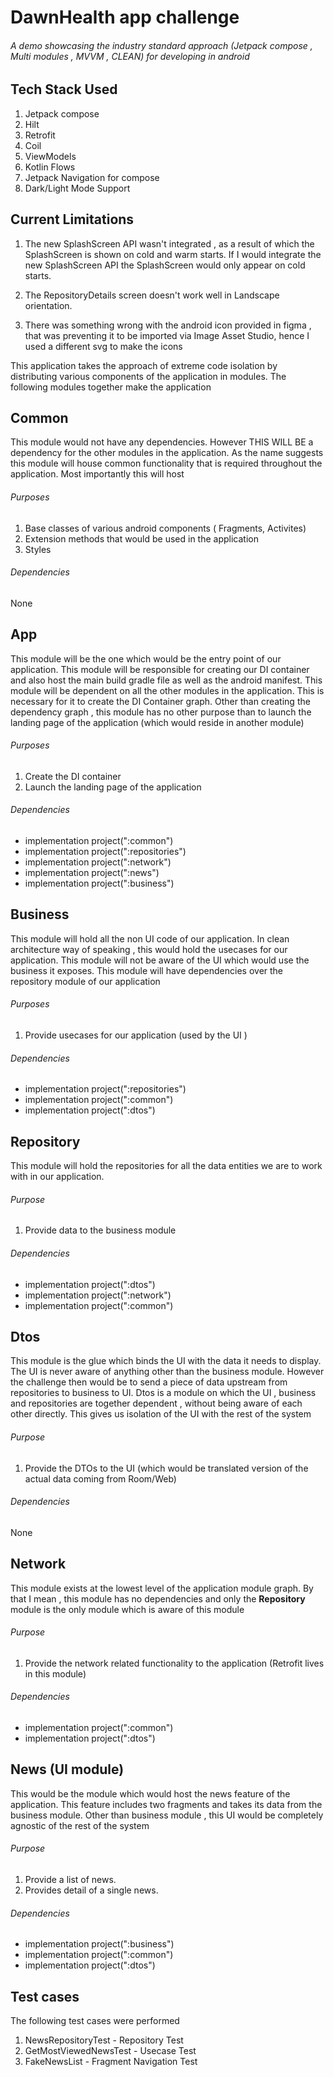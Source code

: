 # DawnHealth app challenge

###### A demo showcasing the industry standard approach (Jetpack compose , Multi modules , MVVM , CLEAN) for developing in android

## Tech Stack Used

1. Jetpack compose
2. Hilt
3. Retrofit
4. Coil
5. ViewModels
6. Kotlin Flows
7. Jetpack Navigation for compose
8. Dark/Light Mode Support

## Current Limitations

1. The new SplashScreen API wasn't integrated , as a result of which the SplashScreen is shown on
   cold and warm starts. If I would integrate the new SplashScreen API the SplashScreen would only
   appear on cold starts.

2. The RepositoryDetails screen doesn't work well in Landscape orientation.

3. There was something wrong with the android icon provided in figma , that was preventing it to be
   imported via Image Asset Studio, hence I used a different svg to make the icons

This application takes the approach of extreme code isolation by distributing various components of
the application in modules. The following modules together make the application

## Common

This module would not have any dependencies. However THIS WILL BE a dependency for the other modules
in the application. As the name suggests this module will house common functionality that is
required throughout the application. Most importantly this will host

###### Purposes

1. Base classes of various android components ( Fragments, Activites)
2. Extension methods that would be used in the application
3. Styles

###### Dependencies

None

## App

This module will be the one which would be the entry point of our application. This module will be
responsible for creating our DI container and also host the main build gradle file as well as the
android manifest. This module will be dependent on all the other modules in the application. This is
necessary for it to create the DI Container graph. Other than creating the dependency graph , this
module has no other purpose than to launch the landing page of the application (which would reside
in another module)

###### Purposes

1. Create the DI container
2. Launch the landing page of the application

###### Dependencies

* implementation project(":common")
* implementation project(":repositories")
* implementation project(":network")
* implementation project(":news")
* implementation project(":business")

## Business

This module will hold all the non UI code of our application. In clean architecture way of speaking
, this would hold the usecases for our application. This module will not be aware of the UI which
would use the business it exposes. This module will have dependencies over the repository module of
our application

###### Purposes

1. Provide usecases for our application (used by the UI )

###### Dependencies

* implementation project(":repositories")
* implementation project(":common")
* implementation project(":dtos")

## Repository

This module will hold the repositories for all the data entities we are to work with in our
application.

###### Purpose

1. Provide data to the business module

###### Dependencies

* implementation project(":dtos")
* implementation project(":network")
* implementation project(":common")

## Dtos

This module is the glue which binds the UI with the data it needs to display. The UI is never aware
of anything other than the business module. However the challenge then would be to send a piece of
data upstream from repositories to business to UI. Dtos is a module on which the UI , business and
repositories are together dependent , without being aware of each other directly. This gives us
isolation of the UI with the rest of the system

###### Purpose

1. Provide the DTOs to the UI (which would be translated version of the actual data coming from
   Room/Web)

###### Dependencies

None

## Network

This module exists at the lowest level of the application module graph. By that I mean , this module
has no dependencies and only the **Repository** module is the only module which is aware of this
module

###### Purpose

1. Provide the network related functionality to the application (Retrofit lives in this module)

###### Dependencies

* implementation project(":common")
* implementation project(":dtos")

## News (UI module)

This would be the module which would host the news feature of the application. This feature includes
two fragments and takes its data from the business module. Other than business module , this UI
would be completely agnostic of the rest of the system

###### Purpose

1. Provide a list of news.
2. Provides detail of a single news.

###### Dependencies

* implementation project(":business")
* implementation project(":common")
* implementation project(":dtos")

## Test cases

The following test cases were performed

1. NewsRepositoryTest - Repository Test
2. GetMostViewedNewsTest - Usecase Test
3. FakeNewsList - Fragment Navigation Test







